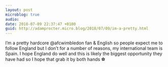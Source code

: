 ```yaml
---
layout: post
microblog: true
audio: 
date: 2018-07-09 22:37:47 +0100
guid: http://adamprocter.micro.blog/2018/07/09/im-a-pretty.html
---
```

I’m a pretty hardcore @afcwimbledon fan & English so people expect me to follow England but I don’t for a number of reasons, my international team is Spain. I hope England do well and this is likely the biggest opportunity they have had so I hope that grab it by both hands ⚽️
